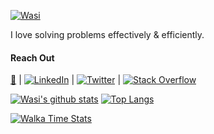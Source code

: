 [![Wasi](https://wasi0013.files.wordpress.com/2018/11/my_website_logo_half_circle_green-e1546027650125.png?w=143)](#)

I love solving problems effectively & efficiently.

#### Reach Out


[:bearded_person:](https://wasi0013.com/contact) | [![LinkedIn](https://linkedin.com/favicon.ico)](https://linkedin.com/in/wasi0013) | [![Twitter](https://twitter.com/favicon.ico)](https://twitter.com/wasi0013) | [![Stack Overflow](https://stackoverflow.com/favicon.ico)](https://stackoverflow.com/cv/wasi0013)

[![Wasi's github stats](https://github-readme-stats.vercel.app/api?username=wasi0013&theme=gotham&show_icons=true&include_all_commits=true&count_private=true&hide=issues)](#)
[![Top Langs](https://github-readme-stats.vercel.app/api/top-langs/?username=wasi0013&layout=compact&theme=gotham)](#)

[![Walka Time Stats](https://github-readme-stats.vercel.app/api/wakatime?username=wasi0013&layout=compact&theme=gotham)](#)
